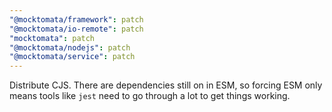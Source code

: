 ```yaml
---
"@mocktomata/framework": patch
"@mocktomata/io-remote": patch
"mocktomata": patch
"@mocktomata/nodejs": patch
"@mocktomata/service": patch
---
```


Distribute CJS.
There are dependencies still on in ESM,
so forcing ESM only means tools like `jest` need to go through a lot to get things working.
